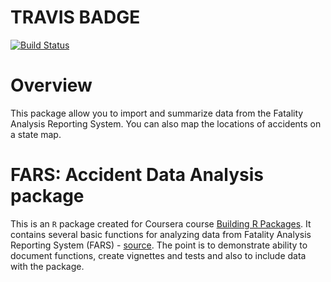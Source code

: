 
# TRAVIS BADGE
 [![Build Status](https://travis-ci.org/wbgreen0405/fars_data.svg?branch=master)](https://travis-ci.org/wbgreen0405/fars_data)

# Overview
This package allow you to import and summarize data from the Fatality Analysis Reporting System. You can also map the locations of accidents on a state map.

# FARS: Accident Data Analysis package

This is an `R` package created for Coursera course [Building R Packages](https://www.coursera.org/learn/r-packages/home). It contains several basic functions for analyzing data from Fatality Analysis Reporting System (FARS) - [source](http://www.nhtsa.gov/Data/Fatality-Analysis-Reporting-System-(FARS)). The point is to demonstrate ability to document functions, create vignettes and tests and also to include data with the package.
